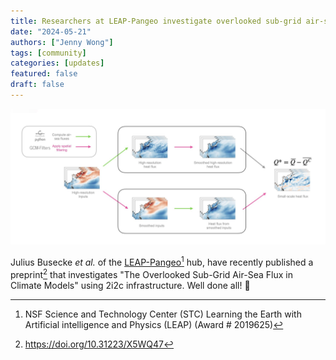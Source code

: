 ```yaml
---
title: Researchers at LEAP-Pangeo investigate overlooked sub-grid air-sea heat flux in climate models
date: "2024-05-21"
authors: ["Jenny Wong"]
tags: [community]
categories: [updates]
featured: false
draft: false
---
```


![Figure from the preprint showing large and small scale air-sea fluxes are separated](cover.png "Figure from the [preprint](https://doi.org/10.31223/X5WQ47) showing large and small scale air-sea fluxes are separated. By Julius Busecke *et al.*, licensed under [CC BY 4.0](http://creativecommons.org/licenses/by/4.0/)")

Julius Busecke *et al.* of the [LEAP-Pangeo](https://leap-stc.github.io/intro.html)[^1] hub, have recently published a preprint[^2] that investigates "The Overlooked Sub-Grid Air-Sea Flux in Climate Models" using 2i2c infrastructure. Well done all! 🎉

[^1]: NSF Science and Technology Center (STC) Learning the Earth with Artificial intelligence and Physics (LEAP) (Award # 2019625)
[^2]: https://doi.org/10.31223/X5WQ47
